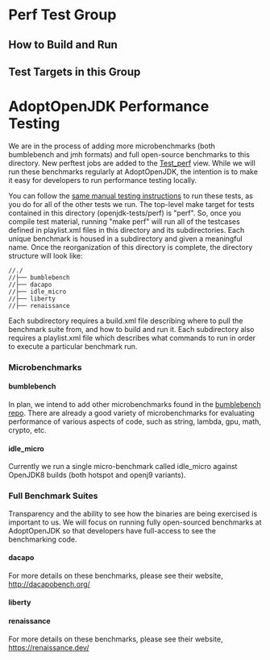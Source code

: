 
<!--
Licensed under the Apache License, Version 2.0 (the "License");
you may not use this file except in compliance with the License.
You may obtain a copy of the License at

[1]https://www.apache.org/licenses/LICENSE-2.0

Unless required by applicable law or agreed to in writing, software
distributed under the License is distributed on an "AS IS" BASIS,
WITHOUT WARRANTIES OR CONDITIONS OF ANY KIND, either express or implied.
See the License for the specific language governing permissions and
-->

# Perf Test Group

## How to Build and Run

## Test Targets in this Group

# AdoptOpenJDK Performance Testing

We are in the process of adding more microbenchmarks (both bumblebench and jmh formats) and full open-source benchmarks to this directory. New perftest jobs are added to the [Test_perf](https://ci.adoptopenjdk.net/view/Test_perf/) view.  While we will run these benchmarks regularly at AdoptOpenJDK, the intention is to make it easy for developers to run performance testing locally.  

You can follow the [same manual testing instructions](https://github.com/AdoptOpenJDK/openjdk-tests/blob/master/doc/userGuide.md#local-testing-via-make-targets-on-the-commandline) to run these tests, as you do for all of the other tests we run.  The top-level make target for tests contained in this directory (openjdk-tests/perf) is "perf".  So, once you compile test material, running "make perf" will run all of the testcases defined in playlist.xml files in this directory and its subdirectories.  Each unique benchmark is housed in a 
subdirectory and given a meaningful name.  Once the reorganization of this directory is complete, the directory structure will look like:

```
//./
//├── bumblebench
//├── dacapo
//├── idle_micro
//├── liberty
//├── renaissance
```
Each subdirectory requires a build.xml file describing where to pull the benchmark suite from, and how to build and run it.  Each subdirectory also requires a playlist.xml file which describes what commands to run in order to execute a particular benchmark run.
### Microbenchmarks

#### bumblebench  
In plan, we intend to add other microbenchmarks found in the [bumblebench repo](https://github.com/AdoptOpenJDK/bumblebench).  There are already a good variety of microbenchmarks for evaluating performance of various aspects of code, such as string, lambda, gpu, math, crypto, etc.

#### idle_micro
Currently we run a single micro-benchmark called idle_micro against OpenJDK8 builds (both hotspot and openj9 variants).  

### Full Benchmark Suites
Transparency and the ability to see how the binaries are being exercised is important to us.  We will focus on running fully open-sourced benchmarks at AdoptOpenJDK so that developers have full-access to see the benchmarking code.  


#### dacapo
For more details on these benchmarks, please see their website, http://dacapobench.org/

#### liberty

#### renaissance
For more details on these benchmarks, please see their website, https://renaissance.dev/
